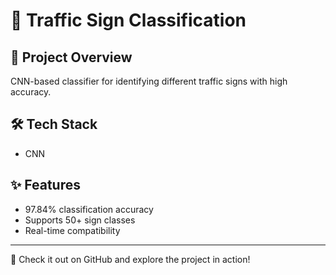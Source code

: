 # 🚧 Traffic Sign Classification

## 📘 Project Overview
CNN-based classifier for identifying different traffic signs with high accuracy.

## 🛠️ Tech Stack
- CNN

## ✨ Features
- 97.84% classification accuracy
- Supports 50+ sign classes
- Real-time compatibility

---
🔗 Check it out on GitHub and explore the project in action!
